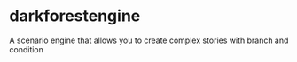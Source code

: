 # darkforestengine
A scenario engine that allows you to create complex stories with branch and condition
